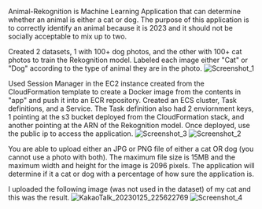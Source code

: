 Animal-Rekognition is Machine Learning Application that can determine whether an animal is either a cat or dog. The purpose of this application is to correctly identify an animal because it is 2023 and it should not be socially acceptable to mix up to two. 

Created 2 datasets, 1 with 100+ dog photos, and the other with 100+ cat photos to train the Rekognition model. Labeled each image either "Cat" or "Dog" according to the type of animal they are in the photo. 
![Screenshot_1](https://user-images.githubusercontent.com/109190196/214764547-3f8b1428-fe96-4152-9b38-3bb452252782.jpg)

Used Session Manager in the EC2 instance created from the CloudFormation template to create a Docker image from the contents in "app" and push it into an ECR repository. Created an ECS cluster, Task definitions, and a Service. The Task definition also had 2 enviornment keys, 1 pointing at the s3 bucket deployed from the CloudFormation stack, and another pointing at the ARN of the Rekognition model. Once deployed, use the public ip to access the application.
![Screenshot_3](https://user-images.githubusercontent.com/109190196/214764998-e7bf611e-c146-4b05-ac36-3dd0510866bd.jpg)
![Screenshot_2](https://user-images.githubusercontent.com/109190196/214765008-77cdb664-1981-4a2c-a8db-22a9d18cc71c.jpg)

You are able to upload either an JPG or PNG file of either a cat OR dog (you cannot use a photo with both). The maximum file size is 15MB and the maximum width and height for the image is 2096 pixels. The application will determine if it a cat or dog with a percentage of how sure the application is.

I uploaded the following image (was not used in the dataset) of my cat and this was the result.
![KakaoTalk_20230125_225622769](https://user-images.githubusercontent.com/109190196/214765198-66db298c-8a5f-42a6-92f9-61f1ae6267d7.jpg)
![Screenshot_4](https://user-images.githubusercontent.com/109190196/214765208-162f8c64-9b1b-4353-9e1b-c0afa0f21100.jpg)
